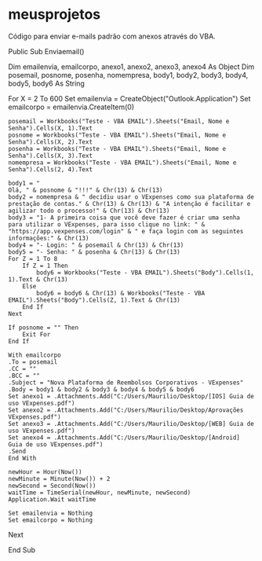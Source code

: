 

# meusprojetos

Código para enviar e-mails padrão com anexos através do VBA.

Public Sub Enviaemail()

Dim emailenvia, emailcorpo, anexo1, anexo2, anexo3, anexo4 As Object
Dim posemail, posnome, posenha, nomempresa, body1, body2, body3, body4, body5, body6 As String

For X = 2 To 600
    Set emailenvia = CreateObject("Outlook.Application")
    Set emailcorpo = emailenvia.CreateItem(0)
    
    posemail = Workbooks("Teste - VBA EMAIL").Sheets("Email, Nome e Senha").Cells(X, 1).Text
    posnome = Workbooks("Teste - VBA EMAIL").Sheets("Email, Nome e Senha").Cells(X, 2).Text
    posenha = Workbooks("Teste - VBA EMAIL").Sheets("Email, Nome e Senha").Cells(X, 3).Text
    nomempresa = Workbooks("Teste - VBA EMAIL").Sheets("Email, Nome e Senha").Cells(2, 4).Text
    
    body1 = "                                                                                          Olá, " & posnome & "!!!" & Chr(13) & Chr(13)
    body2 = nomempresa & " decidiu usar o VExpenses como sua plataforma de prestação de contas." & Chr(13) & Chr(13) & "A intenção é facilitar e agilizar todo o processo!" & Chr(13) & Chr(13)
    body3 = "1- A primeira coisa que você deve fazer é criar uma senha para utilizar o VExpenses, para isso clique no link: " & "https://app.vexpenses.com/login" & " e faça login com as seguintes informações:" & Chr(13)
    body4 = "- Login: " & posemail & Chr(13) & Chr(13)
    body5 = "- Senha: " & posenha & Chr(13) & Chr(13)
    For Z = 1 To 8
        If Z = 1 Then
            body6 = Workbooks("Teste - VBA EMAIL").Sheets("Body").Cells(1, 1).Text & Chr(13)
        Else
            body6 = body6 & Chr(13) & Workbooks("Teste - VBA EMAIL").Sheets("Body").Cells(Z, 1).Text & Chr(13)
        End If
    Next
    
    If posnome = "" Then
        Exit For
    End If
    
    With emailcorpo
    .To = posemail
    .CC = ""
    .BCC = ""
    .Subject = "Nova Plataforma de Reembolsos Corporativos - VExpenses"
    .Body = body1 & body2 & body3 & body4 & body5 & body6
    Set anexo1 = .Attachments.Add("C:/Users/Maurilio/Desktop/[IOS] Guia de uso VExpenses.pdf")
    Set anexo2 = .Attachments.Add("C:/Users/Maurilio/Desktop/Aprovações VExpenses.pdf")
    Set anexo3 = .Attachments.Add("C:/Users/Maurilio/Desktop/[WEB] Guia de uso VExpenses.pdf")
    Set anexo4 = .Attachments.Add("C:/Users/Maurilio/Desktop/[Android] Guia de uso VExpenses.pdf")
    .Send
    End With
    
    newHour = Hour(Now())
    newMinute = Minute(Now()) + 2
    newSecond = Second(Now())
    waitTime = TimeSerial(newHour, newMinute, newSecond)
    Application.Wait waitTime
    
    Set emailenvia = Nothing
    Set emailcorpo = Nothing
    
Next

End Sub

